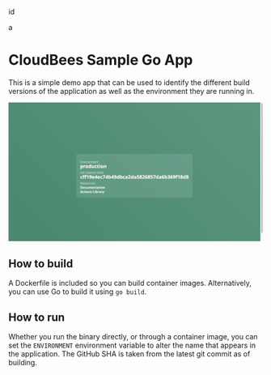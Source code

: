   id

 
 
a 
 
 
 
# CloudBees Sample Go App

This is a simple demo app that can be used to identify the different build versions of the application as well as the environment they are running in.

![screenshot](./img/screenshot.png)

## How to build

A Dockerfile is included so you can build container images. Alternatively, you can use Go to build it using `go build`.

## How to run

Whether you run the binary directly, or through a container image, you can set the `ENVIRONMENT` environment variable to alter the name that appears in the application. The GitHub SHA is taken from the latest git commit as of building. 
 
